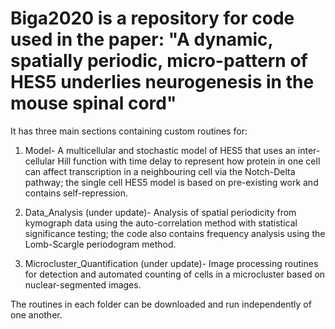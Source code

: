 # Biga2020 is a repository for code used in the paper: "A dynamic, spatially periodic, micro-pattern of HES5 underlies neurogenesis in the mouse spinal cord"

It has three main sections containing custom routines for:

1) Model- A multicellular and stochastic model of HES5 that uses an inter-cellular Hill function with time delay to represent how protein in one cell can affect transcription in a neighbouring cell via the Notch-Delta pathway; the single cell HES5 model is based on pre-existing work and contains self-repression.

2) Data_Analysis (under update)- Analysis of spatial periodicity from kymograph data using the auto-correlation method with statistical significance testing; the code also contains frequency analysis using the Lomb-Scargle periodogram method.

3) Microcluster_Quantification (under update)- Image processing routines for detection and automated counting of cells in a microcluster based on nuclear-segmented images.

The routines in each folder can be downloaded and run independently of one another.
